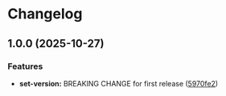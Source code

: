 # Changelog

## 1.0.0 (2025-10-27)

### Features

* **set-version:** BREAKING CHANGE for first release ([5970fe2](https://github.com/adam-domagala/template-repo-python/commit/5970fe26ab218808a67b786a9652d09d062c6ebc))
